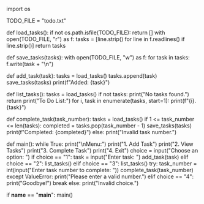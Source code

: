 import os

TODO_FILE = "todo.txt"

def load_tasks():
    if not os.path.isfile(TODO_FILE):
        return []
    with open(TODO_FILE, "r") as f:
        tasks = [line.strip() for line in f.readlines() if line.strip()]
    return tasks

def save_tasks(tasks):
    with open(TODO_FILE, "w") as f:
        for task in tasks:
            f.write(task + "\n")

def add_task(task):
    tasks = load_tasks()
    tasks.append(task)
    save_tasks(tasks)
    print(f"Added: {task}")

def list_tasks():
    tasks = load_tasks()
    if not tasks:
        print("No tasks found.")
        return
    print("To Do List:")
    for i, task in enumerate(tasks, start=1):
        print(f"{i}. {task}")

def complete_task(task_number):
    tasks = load_tasks()
    if 1 <= task_number <= len(tasks):
        completed = tasks.pop(task_number - 1)
        save_tasks(tasks)
        print(f"Completed: {completed}")
    else:
        print("Invalid task number.")

def main():
    while True:
        print("\nMenu:")
        print("1. Add Task")
        print("2. View Tasks")
        print("3. Complete Task")
        print("4. Exit")
        choice = input("Choose an option: ")
        if choice == "1":
            task = input("Enter task: ")
            add_task(task)
        elif choice == "2":
            list_tasks()
        elif choice == "3":
            list_tasks()
            try:
                task_number = int(input("Enter task number to complete: "))
                complete_task(task_number)
            except ValueError:
                print("Please enter a valid number.")
        elif choice == "4":
            print("Goodbye!")
            break
        else:
            print("Invalid choice.")

if __name__ == "__main__":
    main()
